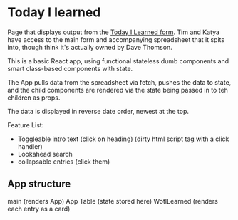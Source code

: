 Today I learned
================

Page that displays output from the [Today I Learned form](https://docs.google.com/forms/d/e/1FAIpQLSd74V7F_lA8MH3StsQXPki8xUSYRWb_msG6pB3ejNdnUFzPqg/viewform). Tim and Katya have access to the main form and accompanying spreadsheet that it spits into, though think it's actually owned by Dave Thomson.

This is a basic React app, using functional stateless dumb components and smart class-based components with state.

The App pulls data from the spreadsheet via fetch, pushes the data to state, and the child components are rendered via the state being passed in to teh children as props. 

The data is displayed in reverse date order, newest at the top.

Feature List:
  - Toggleable intro text (click on heading) (dirty html script tag with a click handler)
  - Lookahead search
  - collapsable entries (click them)


## App structure

  main (renders App)
    App
      Table (state stored here)
        WotILearned (renders each entry as a card)
        
